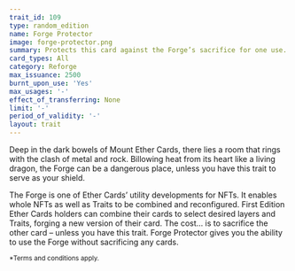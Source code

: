 ```yaml
---
trait_id: 109
type: random_edition
name: Forge Protector
image: forge-protector.png
summary: Protects this card against the Forge’s sacrifice for one use. When sacrificing this card in the Forge, it will not be destroyed and will remain in the cardholder’s wallet.
card_types: All
category: Reforge
max_issuance: 2500
burnt_upon_use: 'Yes'
max_usages: '-'
effect_of_transferring: None
limit: '-'
period_of_validity: '-'
layout: trait
---
```


Deep in the dark bowels of Mount Ether Cards, there lies a room that rings with the clash of metal and rock. Billowing heat from its heart like a living dragon, the Forge can be a dangerous place, unless you have this trait to serve as your shield.

The Forge is one of Ether Cards’ utility developments for NFTs. It enables whole NFTs as well as Traits to be combined and reconfigured. First Edition Ether Cards holders can combine their cards to select desired layers and Traits, forging a new version of their card. The cost… is to sacrifice the other card – unless you have this trait. Forge Protector gives you the ability to use the Forge without sacrificing any cards.

<small>*Terms and conditions apply.</small>